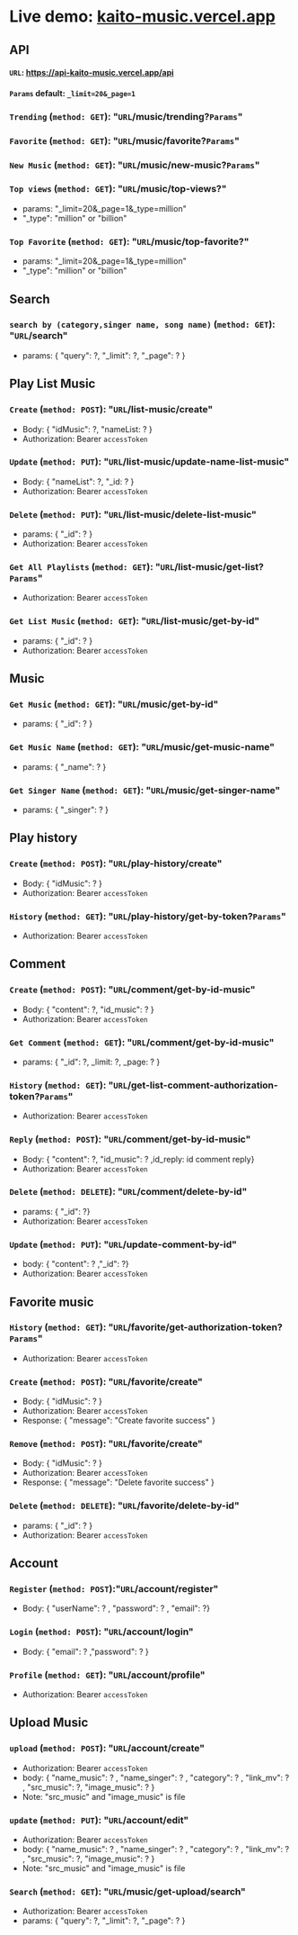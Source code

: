 # Live demo: [kaito-music.vercel.app](https://kaito-music.vercel.app/)

## API

#### `URL`: <https://api-kaito-music.vercel.app/api>

#### `Params` default: `_limit=20&_page=1`

### `Trending` (`method: GET`): "`URL`/music/trending?`Params`"

### `Favorite` (`method: GET`): "`URL`/music/favorite?`Params`"

### `New Music` (`method: GET`): "`URL`/music/new-music?`Params`"

### `Top views` (`method: GET`): "`URL`/music/top-views?"

-   params: "\_limit=20&\_page=1&\_type=million"
-   "\_type": "million" or "billion"

### `Top Favorite` (`method: GET`): "`URL`/music/top-favorite?"

-   params: "\_limit=20&\_page=1&\_type=million"
-   "\_type": "million" or "billion"

## Search

### `search by (category,singer name, song name)` (`method: GET`): "`URL`/search"

-   params: { "query": ?, "\_limit": ?, "\_page": ? }

## Play List Music

### `Create` (`method: POST`): "`URL`/list-music/create"

-   Body: { "idMusic": ?, "nameList: ? }
-   Authorization: Bearer `accessToken`

### `Update` (`method: PUT`): "`URL`/list-music/update-name-list-music"

-   Body: { "nameList": ?, "\_id: ? }
-   Authorization: Bearer `accessToken`

### `Delete` (`method: PUT`): "`URL`/list-music/delete-list-music"

-   params: { "\_id": ? }
-   Authorization: Bearer `accessToken`

### `Get All Playlists` (`method: GET`): "`URL`/list-music/get-list?`Params`"

-   Authorization: Bearer `accessToken`

### `Get List Music` (`method: GET`): "`URL`/list-music/get-by-id"

-   params: { "\_id": ? }
-   Authorization: Bearer `accessToken`

## Music

### `Get Music` (`method: GET`): "`URL`/music/get-by-id"

-   params: { "\_id": ? }

### `Get Music Name` (`method: GET`): "`URL`/music/get-music-name"

-   params: { "\_name": ? }

### `Get Singer Name` (`method: GET`): "`URL`/music/get-singer-name"

-   params: { "\_singer\": ? }

## Play history

### `Create` (`method: POST`): "`URL`/play-history/create"

-   Body: { "idMusic": ? }
-   Authorization: Bearer `accessToken`

### `History` (`method: GET`): "`URL`/play-history/get-by-token?`Params`"

-   Authorization: Bearer `accessToken`

## Comment

### `Create` (`method: POST`): "`URL`/comment/get-by-id-music"

-   Body: { "content": ?, "id_music": ? }
-   Authorization: Bearer `accessToken`

### `Get Comment` (`method: GET`): "`URL`/comment/get-by-id-music"

-   params: { "\_id": ?, \_limit: ?, \_page: ? }

### `History` (`method: GET`): "`URL`/get-list-comment-authorization-token?`Params`"

-   Authorization: Bearer `accessToken`

### `Reply` (`method: POST`): "`URL`/comment/get-by-id-music"

-   Body: { "content": ?, "id_music": ? ,id_reply: id comment reply}
-   Authorization: Bearer `accessToken`

### `Delete` (`method: DELETE`): "`URL`/comment/delete-by-id"

-   params: { "\_id": ?}
-   Authorization: Bearer `accessToken`

### `Update` (`method: PUT`): "`URL`/update-comment-by-id"

-   body: { "content": ? ,"\_id": ?}
-   Authorization: Bearer `accessToken`

## Favorite music

### `History` (`method: GET`): "`URL`/favorite/get-authorization-token?`Params`"

-   Authorization: Bearer `accessToken`

### `Create` (`method: POST`): "`URL`/favorite/create"

-   Body: { "idMusic": ? }
-   Authorization: Bearer `accessToken`
-   Response: { "message": "Create favorite success" }

### `Remove` (`method: POST`): "`URL`/favorite/create"

-   Body: { "idMusic": ? }
-   Authorization: Bearer `accessToken`
-   Response: { "message": "Delete favorite success" }

### `Delete` (`method: DELETE`): "`URL`/favorite/delete-by-id"

-   params: { "\_id": ? }
-   Authorization: Bearer `accessToken`

## Account

### `Register` (`method: POST`):"`URL`/account/register"

-   Body: { "userName": ? , "password": ? , "email": ?}

### `Login` (`method: POST`): "`URL`/account/login"

-   Body: { "email": ? ,"password": ? }

### `Profile` (`method: GET`): "`URL`/account/profile"

-   Authorization: Bearer `accessToken`

## Upload Music

### `upload` (`method: POST`): "`URL`/account/create"

-   Authorization: Bearer `accessToken`
-   body: { "name_music": ? , "name_singer": ? , "category": ? , "link_mv": ? , "src_music": ?, "image_music": ? }
-   Note: "src_music" and "image_music" is file

### `update` (`method: PUT`): "`URL`/account/edit"

-   Authorization: Bearer `accessToken`
-   body: { "name_music": ? , "name_singer": ? , "category": ? , "link_mv": ? , "src_music": ?, "image_music": ? }
-   Note: "src_music" and "image_music" is file

### `Search` (`method: GET`): "`URL`/music/get-upload/search"

-   Authorization: Bearer `accessToken`
-   params: { "query": ?, "\_limit": ?, "\_page": ? }
